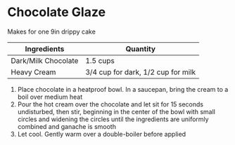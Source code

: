 # Chocolate Glaze

Makes for one 9in drippy cake

|Ingredients|Quantity|
|----|----|
|Dark/Milk Chocolate|1.5 cups|
|Heavy Cream|3/4 cup for dark, 1/2 cup for milk|

1. Place chocolate in a heatproof bowl. In a saucepan, bring the cream to a boil over medium heat
2. Pour the hot cream over the chocolate and let sit for 15 seconds undisturbed, then stir, beginning in the center of the bowl with small circles and widening the circles until the ingredients are uniformly combined and ganache is smooth
3. Let cool. Gently warm over a double-boiler before applied

